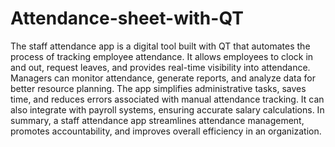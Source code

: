 # Attendance-sheet-with-QT

The staff attendance app is a digital tool built with QT that automates the process of tracking employee attendance. It allows employees to clock in and out, request leaves, and provides real-time visibility into attendance. Managers can monitor attendance, generate reports, and analyze data for better resource planning. The app simplifies administrative tasks, saves time, and reduces errors associated with manual attendance tracking. It can also integrate with payroll systems, ensuring accurate salary calculations. In summary, a staff attendance app streamlines attendance management, promotes accountability, and improves overall efficiency in an organization.
